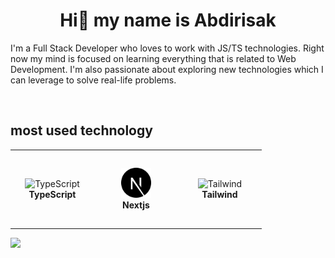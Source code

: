 <h1 align="center">
  <b>Hi👋 my name is Abdirisak</b>
</h1>

I'm a Full Stack Developer who loves to work with JS/TS technologies. Right now my mind is focused on learning everything that is related to Web Development. I'm also passionate about exploring new technologies which I can leverage to solve real-life problems. 

<br>

## most used technology

<table>
  <tr>
    <td align="center" height="120" width="120">
      <img
        src="https://cdn.jsdelivr.net/gh/devicons/devicon/icons/typescript/typescript-plain.svg"
        width="48"
        height="48"
        alt="TypeScript"
      />
      <br /><strong>TypeScript</strong>
    </td>
    <td align="center" height="108" width="120">
    <img
    src="https://github.com/devicons/devicon/blob/v2.15.1/icons/nextjs/nextjs-original.svg"
    width="48"
    height="48"
    alt="Next.js"
    />
    <br/><strong>Nextjs</strong>
  </td>
    <td align="center" height="108" width="120">
      <img
        src="https://www.vectorlogo.zone/logos/tailwindcss/tailwindcss-icon.svg"
        width="48"
        height="48"
        alt="Tailwind"
      />
      <br /><strong>Tailwind</strong>
    </td>
  </tr>
</table>


![](https://github-profile-summary-cards.vercel.app/api/cards/profile-details?username=xbdirisxk&theme=vue)
